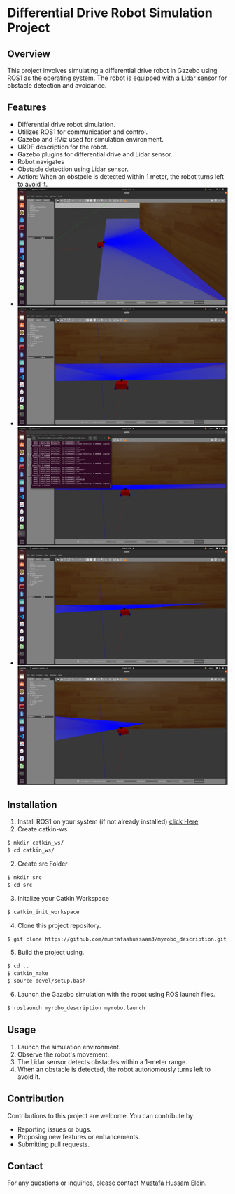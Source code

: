 # Differential Drive Robot Simulation Project

## Overview
This project involves simulating a differential drive robot in Gazebo using ROS1 as the operating system. The robot is equipped with a Lidar sensor for obstacle detection and avoidance.

## Features
- Differential drive robot simulation.
- Utilizes ROS1 for communication and control.
- Gazebo and RViz used for simulation environment.
- URDF description for the robot.
- Gazebo plugins for differential drive and Lidar sensor.
- Robot navigates 
- Obstacle detection using Lidar sensor.
- Action: When an obstacle is detected within 1 meter, the robot turns left to avoid it.
- ![Robot navigates](<images/Start.png>)
- ![Obstacle detection using Lidar sensor](<images/Trying to Detecting Obstacles.png>) ![]( <images/Detect the Obstacle.png>)
- ![Action: When an obstacle is detected within 1 meter, the robot turns left to avoid it](<images/Take an action.png>) ![](<images/Take Action 2.png>)

## Installation
1. Install ROS1 on your system (if not already installed) [click Here](https://github.com/mustafaahussaam3/ROS_Tasks/blob/master/Task1/RosInstallation.sh)
2. Create catkin-ws
```bash
$ mkdir catkin_ws/
$ cd catkin_ws/
```
2. Create src Folder
```bash
$ mkdir src
$ cd src
```
3. Initalize your Catkin Workspace
```bash
$ catkin_init_workspace
```
4. Clone this project repository.
```bash
$ git clone https://github.com/mustafaahussaam3/myrobo_description.git
```
5. Build the project using.
```bash
$ cd ..
$ catkin_make
$ source devel/setup.bash
```
6. Launch the Gazebo simulation with the robot using ROS launch files.
```bash
$ roslaunch myrobo_description myrobo.launch 
```

## Usage
1. Launch the simulation environment.
2. Observe the robot's movement.
3. The Lidar sensor detects obstacles within a 1-meter range.
4. When an obstacle is detected, the robot autonomously turns left to avoid it.

## Contribution
Contributions to this project are welcome. You can contribute by:
- Reporting issues or bugs.
- Proposing new features or enhancements.
- Submitting pull requests.

## Contact
For any questions or inquiries, please contact [Mustafa Hussam Eldin](https://www.linkedin.com/in/mustafahussameldin/).

